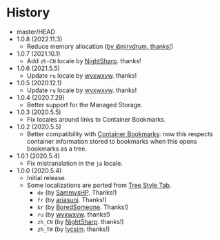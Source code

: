 # History

 - master/HEAD
 - 1.0.8 (2022.11.3)
   * Reduce memory allocation ([by @nirvdrum, thanks!](https://github.com/piroor/webextensions-lib-event-listener-manager/pull/1))
 - 1.0.7 (2021.10.1)
   * Add `zh-CN` locale by [NightSharp](https://github.com/NightSharp). thanks!
 - 1.0.6 (2021.5.5)
   * Update `ru` locale by [wvxwxvw](https://github.com/wvxwxvw). thanks!
 - 1.0.5 (2020.12.1)
   * Update `ru` locale by [wvxwxvw](https://github.com/wvxwxvw). thanks!
 - 1.0.4 (2020.7.29)
   * Better support for the Managed Storage.
 - 1.0.3 (2020.5.5)
   * Fix locales around links to Container Bookmarks.
 - 1.0.2 (2020.5.5)
   * Better compatibility with [Container Bookmarks](https://addons.mozilla.org/firefox/addon/container-bookmarks/): now this respects container information stored to bookmarks when this opens bookmarks as a tree.
 - 1.0.1 (2020.5.4)
   * Fix mistranslation in the `ja` locale.
 - 1.0.0 (2020.5.4)
   * Initial release.
   * Some localizations are ported from [Tree Style Tab](https://github.com/piroor/treestyletab/).
     * `de` (by [SammysHP](https://github.com/SammysHP). Thanks!)
     * `fr` (by [ariasuni](https://github.com/ariasuni). Thanks!)
     * `kr` (by [BoredSomeone](https://github.com/BoredSomeone). Thanks!)
     * `ru` (by [wvxwxvw](https://github.com/wvxwxvw). thanks!)
     * `zh_CN` (by [NightSharp](https://github.com/NightSharp). thanks!)
     * `zh_TW` (by [lycsjm](https://github.com/lycsjm). thanks!)
